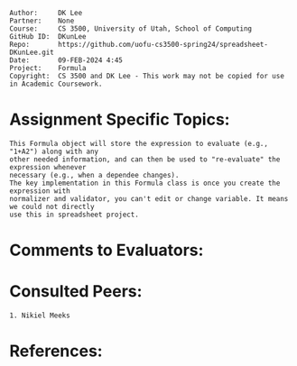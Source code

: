 ```
Author:     DK Lee
Partner:    None
Course:     CS 3500, University of Utah, School of Computing
GitHub ID:  DKunLee
Repo:       https://github.com/uofu-cs3500-spring24/spreadsheet-DKunLee.git
Date:       09-FEB-2024 4:45
Project:    Formula
Copyright:  CS 3500 and DK Lee - This work may not be copied for use in Academic Coursework.
```

# Assignment Specific Topics:

    This Formula object will store the expression to evaluate (e.g., "1+A2") along with any
    other needed information, and can then be used to "re-evaluate" the expression whenever
    necessary (e.g., when a dependee changes).
    The key implementation in this Formula class is once you create the expression with
    normalizer and validator, you can't edit or change variable. It means we could not directly
    use this in spreadsheet project.

# Comments to Evaluators:


# Consulted Peers:

    1. Nikiel Meeks

# References:

